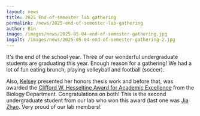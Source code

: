 ```yaml
---
layout: news
title: 2025 End-of-semester lab gathering
permalink: /news/2025-end-of-semester-lab-gathering
author: Bin
image: /images/news/2025-05-04-end-of-semester-gathering.jpg
imgalt: /images/news/2025-05-04-end-of-semester-gathering-2.jpg
---
```


It's the end of the school year. Three of our wonderful undergraduate students are graduating this year. Enough reason for a gathering! We had a lot of fun eating brunch, playing volleyball and football (soccer).

Also, [Kelsey](https://www.binhe-lab.org/members/kelsey-martin/) presented her honors thesis work and before that, was awarded the [Clifford W. Hesseltine Award for Academic Excellence](https://biology.uiowa.edu/undergraduate/scholarships) from the Biology Department. Congratulations on both! This is the second undergraduate student from our lab who won this award (last one was [Jia Zhao](https://www.binhe-lab.org/members/jia-zhao/). Very proud of our lab members!
